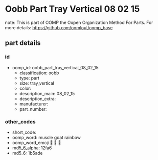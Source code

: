 # Oobb Part Tray Vertical 08 02 15  

note: This is part of OOMP the Oopen Organization Method For Parts. For more details: https://github.com/oomlout/oomp_base

##  part details





### id
* oomp_id: oobb_part_tray_vertical_08_02_15
  * classification: oobb
  * type: part
  * size: tray_vertical
  * color: 
  * description_main: 08_02_15
  * description_extra: 
  * manufacturer: 
  * part_number: 

### other_codes
* short_code: 
* oomp_word: muscle goat rainbow
* oomp_word_emoji :muscle: :goat: :rainbow:
* md5_6_alpha: 12fa6
* md5_6: 1b5ade